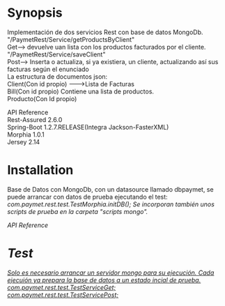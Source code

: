 <h1>Synopsis</h1>

Implementación de dos servicios Rest con base de datos MongoDb.<br>
"/PaymetRest/Service/getProductsByClient"<br>
Get--> devuelve uan lista con los productos facturados por el cliente.<br>
"/PaymetRest/Service/saveClient"<br>
Post--> Inserta o actualiza, si ya existiera, un cliente, actualizando así sus facturas según el enunciado<br>
La estructura de documentos json:<br>
        Client(Con id propio) --->Lista de Facturas<br>
        Bill(Con id propio) Contiene una lista de productos.<br>
        Producto(Con Id propio)<br>

API Reference<br>
Rest-Assured 2.6.0<br>
Spring-Boot 1.2.7.RELEASE(Integra Jackson-FasterXML)<br>
Morphia 1.0.1<br>
Jersey 2.14<br>


<h1>Installation</h1>

Base de Datos con MongoDb, con un datasource llamado dbpaymet, se puede arrancar con datos de prueba ejecutando el test:<br>
        <i>com.paymet.rest.test.TestMorphia.initDB();<i/>
Se incorporan también unos scripts de prueba en la carpeta "scripts mongo".        
        

API Reference

<h1>Test</h1>
<u>Solo es necesario arrancar un servidor mongo para su ejecución.<u/>
Cada ejecuión ya prepara la base de datos a un estado incial de prueba.
com.paymet.rest.test.TestServiceGet;
com.paymet.rest.test.TestServicePost;

